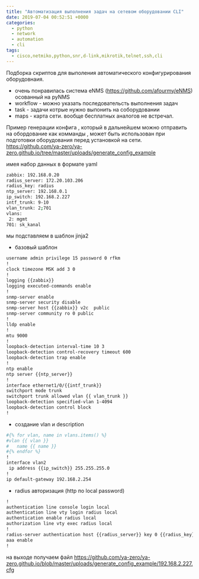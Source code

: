 ```yaml
---
title: "Автоматизация выполнения задач на сетевом оборудовании CLI"
date: 2019-07-04 00:52:51 +0000
categories:
  - python
  - network
  - automation
  - cli
tags:
  - cisco,netmiko,python,snr,d-link,mikrotik,telnet,ssh,cli
---
```



Подборка скриптов для выполения автоматического конфигурирования оборудовнаия.

- очень понравилась система eNMS (https://github.com/afourmy/eNMS) осованный на pyNMS 
 - workflow - можно указать последовательсть выполнения задач
 - task - задачи котрые нужно выпонить на соборудовании
 - maps - карта сети. вообще бесплатных аналогов не встречал. 


Пример   генерации  конфига , который в дальнейшем можно отправить на обордование как комманды , 
может быть использован при подготовки оборудования перед установкой на сети.
https://github.com/ya-zero/ya-zero.github.io/tree/master/uploads/generate_config_example

имея набор данных в формате yaml
```sh
zabbix: 192.168.0.20
radius_server: 172.20.103.206
radius_key: radius
ntp_server: 192.168.0.1
ip_switch: 192.168.2.227
intf_trunk: 9-10
vlan_trunk: 2;701
vlans:
 2: mgmt
701: sk_kanal
```
мы подставляем в шаблон jinja2
 - базовый шаблон 
```sh
username admin privilege 15 password 0 rfkm
!
clock timezone MSK add 3 0
!
logging {{zabbix}}
logging executed-commands enable
!
snmp-server enable
snmp-server security disable
snmp-server host {{zabbix}} v2c  public
snmp-server community ro 0 public
!
lldp enable
!
mtu 9000
!
loopback-detection interval-time 10 3
loopback-detection control-recovery timeout 600
loopback-detection trap enable
!
ntp enable
ntp server {{ntp_server}}
!
interface ethernet1/0/{{intf_trunk}}
switchport mode trunk
switchport trunk allowed vlan {{ vlan_trunk }}
loopback-detection specified-vlan 1-4094
loopback-detection control block
!
```

 - создание vlan и description
```sh
#{% for vlan, name in vlans.items() %}
#vlan {{ vlan }}
#   name {{ name }}
#{% endfor %}
!
interface vlan2
 ip address {{ip_switch}} 255.255.255.0
!
ip default-gateway 192.168.2.254
```

 - radius авторизация (http по local password)
```sh
!
authentication line console login local
authentication line vty login radius local
authentication enable radius local
authorization line vty exec radius local
!
radius-server authentication host {{radius_server}} key 0 {{radius_key}}
aaa enable
!
```

на выходе получаем файл https://github.com/ya-zero/ya-zero.github.io/blob/master/uploads/generate_config_example/192.168.2.227.cfg
 

